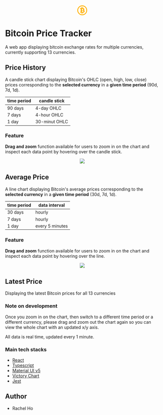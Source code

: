 <div style="
  padding: 1rem 0;
">
<p align="center">
  <img src="./public/icons/favicon-32x32.png" style="
    width: 32px
  "/>
</p>

# Bitcoin Price Tracker

A web app displaying bitcoin exchange rates for multiple currencies, currently supporting 13 currencies.

## Price History

A candle stick chart displaying Bitcoin's OHLC (open, high, low, close) prices corresponding to the **selected currency** in a **given time period** (90d, 7d, 1d).

| time period | candle stick  |
| ----------- | ------------- |
| 90 days     | 4-day OHLC    |
| 7 days      | 4-hour OHLC   |
| 1 day       | 30-minut OHLC |

### Feature

**Drag and zoom** function available for users to zoom in on the chart and inspect each data point by hovering over the candle stick.

<p align="center">
<img src="https://media.giphy.com/media/9EYCxE7mu94RYmIN2P/giphy.gif" width="550" />
</p>

## Average Price

A line chart displaying Bitcoin's average prices corresponding to the **selected currency** in a **given time period** (30d, 7d, 1d).

| time period | data interval   |
| ----------- | --------------- |
| 30 days     | hourly          |
| 7 days      | hourly          |
| 1 day       | every 5 minutes |

### Feature

**Drag and zoom** function available for users to zoom in on the chart and inspect each data point by hovering over the line.

<p align="center">
<img src="https://media.giphy.com/media/kymn8ohMCsPsAtRfOc/giphy.gif" width="550" />
</p>

## Latest Price

Displaying the latest Bitcoin prices for all 13 currencies

### Note on development

Once you zoom in on the chart, then switch to a different time period or a different currency, please drag and zoom out the chart again so you can view the whole chart with an updated x/y axis.

All data is real time, updated every 1 minute.

### Main tech stacks

- [React](https://reactjs.org/)
- [Typescript](https://www.typescriptlang.org/)
- [Material UI v5](https://mui.com/)
- [Victory Chart](https://formidable.com/open-source/victory/)
- [Jest](https://jestjs.io/docs/getting-started)

## Author

- Rachel Ho
